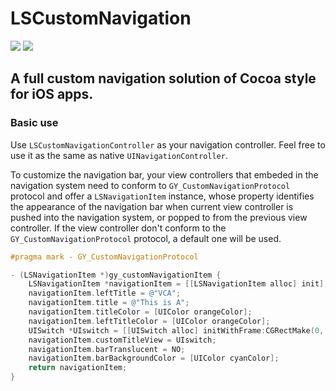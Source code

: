 # LSCustomNavigation

![](https://img.shields.io/cocoapods/v/LSCustomNavigation.svg?style=flat)
![](https://img.shields.io/cocoapods/p/LSCustomNavigation.svg?style=flat)

## A full custom navigation solution of Cocoa style for iOS apps.

### Basic use

Use `LSCustomNavigationController` as your navigation controller. Feel free to use it as the same as native `UINavigationController`.

To customize the navigation bar, your view controllers that embeded in the navigation system need to conform to `GY_CustomNavigationProtocol` protocol and offer a `LSNavigationItem` instance, whose property identifies the appearance of the navigation bar when current view controller is pushed into the navigation system, or popped to from the previous view controller. If the view controller don't conform to the `GY_CustomNavigationProtocol` protocol, a default one will be used.

```Objective-C
#pragma mark - GY_CustomNavigationProtocol

- (LSNavigationItem *)gy_customNavigationItem {
    LSNavigationItem *navigationItem = [[LSNavigationItem alloc] init];
    navigationItem.leftTitle = @"VCA";
    navigationItem.title = @"This is A";
    navigationItem.titleColor = [UIColor orangeColor];
    navigationItem.leftTitleColor = [UIColor orangeColor];
    UISwitch *UIswitch = [[UISwitch alloc] initWithFrame:CGRectMake(0, 0, 80, 40)];
    navigationItem.customTitleView = UIswitch;
    navigationItem.barTranslucent = NO;
    navigationItem.barBackgroundColor = [UIColor cyanColor];
    return navigationItem;
}
```
